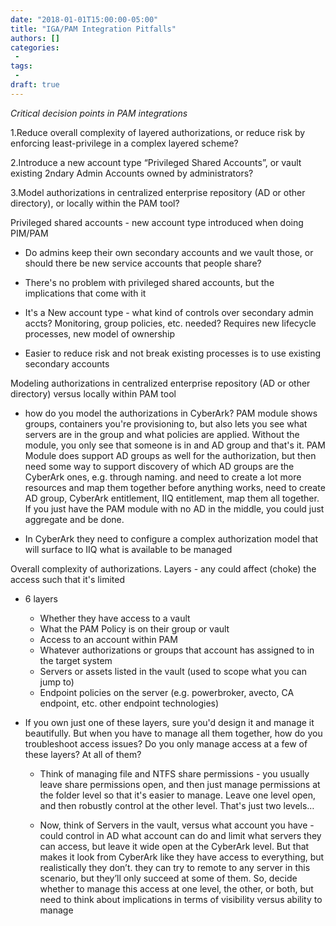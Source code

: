 ```yaml
---
date: "2018-01-01T15:00:00-05:00"
title: "IGA/PAM Integration Pitfalls"
authors: []
categories:
 - 
tags:
 - 
draft: true
---
```


*Critical decision points in PAM integrations*

1.Reduce overall complexity of layered authorizations, or reduce risk by enforcing least-privilege in a complex layered scheme?

2.Introduce a new account type “Privileged Shared Accounts”, or vault existing 2ndary Admin Accounts owned by administrators?

3.Model authorizations in centralized enterprise repository (AD or other directory), or locally within the PAM tool?



Privileged shared accounts - new account type introduced when doing PIM/PAM

- Do admins keep their own secondary accounts and we vault those, or should there be new service accounts that people share?

- There's no problem with privileged shared accounts, but the implications that come with it

- It's a New account type - what kind of controls over secondary admin accts? Monitoring, group policies, etc. needed? Requires new lifecycle processes, new model of ownership

- Easier to reduce risk and not break existing processes is to use existing secondary accounts



Modeling authorizations in centralized enterprise repository (AD or other directory) versus locally within PAM tool

- how do you model the authorizations in CyberArk? PAM module shows groups, containers you're provisioning to, but also lets you see what servers are in the group and what policies are applied. Without the module, you only see that someone is in and AD group and that's it. PAM Module does support AD groups as well for the authorization, but then need some way to support discovery of which AD groups are the CyberArk ones, e.g. through naming. and need to create a lot more resources and map them together before anything works, need to create AD group, CyberArk entitlement, IIQ entitlement, map them all together. If you just have the PAM module with no AD in the middle, you could just aggregate and be done.

- In CyberArk they need to configure a complex authorization model that will surface to IIQ what is available to be managed



Overall complexity of authorizations. Layers - any could affect (choke) the access such that it's limited

- 6 layers
  - Whether they have access to a vault
  - What the PAM Policy is on their group or vault
  - Access to an account within PAM
  - Whatever authorizations or groups that account has assigned to in the target system
  - Servers or assets listed in the vault (used to scope what you can jump to)
  - Endpoint policies on the server (e.g. powerbroker, avecto, CA endpoint, etc. other endpoint technologies)

- If you own just one of these layers, sure you'd design it and manage it beautifully. But when you have to manage all them together, how do you troubleshoot access issues? Do you only manage access at a few of these layers? At all of them?

  - Think of managing file and NTFS share permissions - you usually leave share permissions open, and then just manage permissions at the folder level so that it's easier to manage. Leave one level open, and then robustly control at the other level. That's just two levels…

  - Now, think of Servers in the vault, versus what account you have - could control in AD what account can do and limit what servers they can access, but leave it wide open at the CyberArk level. But that makes it look from CyberArk like they have access to everything, but realistically they don’t. they can try to remote to any server in this scenario, but they’ll only succeed at some of them. So, decide whether to manage this access at one level, the other, or both, but need to think about implications in terms of visibility versus ability to manage
